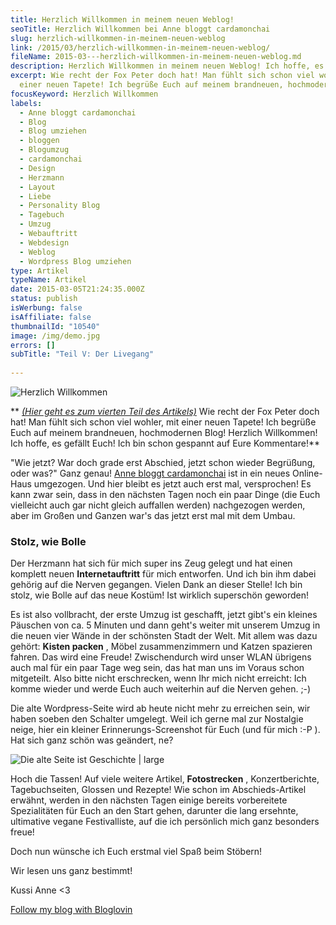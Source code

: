 ```yaml
---
title: Herzlich Willkommen in meinem neuen Weblog!
seoTitle: Herzlich Willkommen bei Anne bloggt cardamonchai
slug: herzlich-willkommen-in-meinem-neuen-weblog
link: /2015/03/herzlich-willkommen-in-meinem-neuen-weblog/
fileName: 2015-03---herzlich-willkommen-in-meinem-neuen-weblog.md
description: Herzlich Willkommen in meinem neuen Weblog! Ich hoffe, es gefällt Euch!
excerpt: Wie recht der Fox Peter doch hat! Man fühlt sich schon viel wohler, mit
  einer neuen Tapete! Ich begrüße Euch auf meinem brandneuen, hochmodernen Blog!
focusKeyword: Herzlich Willkommen
labels:
  - Anne bloggt cardamonchai
  - Blog
  - Blog umziehen
  - bloggen
  - Blogumzug
  - cardamonchai
  - Design
  - Herzmann
  - Layout
  - Liebe
  - Personality Blog
  - Tagebuch
  - Umzug
  - Webauftritt
  - Webdesign
  - Weblog
  - Wordpress Blog umziehen
type: Artikel
typeName: Artikel
date: 2015-03-05T21:24:35.000Z
status: publish
isWerbung: false
isAffiliate: false
thumbnailId: "10540"
image: /img/demo.jpg
errors: []
subTitle: "Teil V: Der Livegang"
  
---
```


![Herzlich Willkommen](http://cardamonchai.com/wp-content/uploads/2015/03/14931910137_e0e4ceee85_o-640x640.jpg "[ ]()  Herzlich Willkommen")

**
[_(Hier geht es zum vierten Teil des Artikels)_](/2015/03/zum-abschied-sag-ich-ganz-laut-tschuess/)
Wie recht der Fox Peter doch hat! Man fühlt sich schon viel wohler, mit einer
neuen Tapete! Ich begrüße Euch auf meinem brandneuen, hochmodernen Blog!
Herzlich Willkommen! Ich hoffe, es gefällt Euch! Ich bin schon gespannt auf Eure
Kommentare!**

"Wie jetzt? War doch grade erst Abschied, jetzt schon wieder Begrüßung, oder
was?" Ganz genau! [Anne bloggt cardamonchai](http://www.cardamonchai.com) ist in
ein neues Online-Haus umgezogen. Und hier bleibt es jetzt auch erst mal,
versprochen! Es kann zwar sein, dass in den nächsten Tagen noch ein paar Dinge
(die Euch vielleicht auch gar nicht gleich auffallen werden) nachgezogen werden,
aber im Großen und Ganzen war's das jetzt erst mal mit dem Umbau.

### Stolz, wie Bolle

Der Herzmann hat sich für mich super ins Zeug gelegt und hat einen komplett
neuen **Internetauftritt** für mich entworfen. Und ich bin ihm dabei gehörig auf
die Nerven gegangen. Vielen Dank an dieser Stelle! Ich bin stolz, wie Bolle auf
das neue Kostüm! Ist wirklich superschön geworden!

Es ist also vollbracht, der erste Umzug ist geschafft, jetzt gibt's ein kleines
Päuschen von ca. 5 Minuten und dann geht's weiter mit unserem Umzug in die neuen
vier Wände in der schönsten Stadt der Welt. Mit allem was dazu gehört: **Kisten
packen** , Möbel zusammenzimmern und Katzen spazieren fahren. Das wird eine
Freude! Zwischendurch wird unser WLAN übrigens auch mal für ein paar Tage weg
sein, das hat man uns im Voraus schon mitgeteilt. Also bitte nicht erschrecken,
wenn Ihr mich nicht erreicht: Ich komme wieder und werde Euch auch weiterhin auf
die Nerven gehen. ;-)

Die alte Wordpress-Seite wird ab heute nicht mehr zu erreichen sein, wir haben
soeben den Schalter umgelegt. Weil ich gerne mal zur Nostalgie neige, hier ein
kleiner Erinnerungs-Screenshot für Euch (und für mich :-P ). Hat sich ganz schön
was geändert, ne?

![Die alte Seite ist Geschichte | large](http://cardamonchai.com/wp-content/uploads/2015/03/Bildschirmfoto-2015-03-04-um-19.02.37-800x319.png "[ ]()  Die alte Seite ist Geschichte")

Hoch die Tassen! Auf viele weitere Artikel, **Fotostrecken** , Konzertberichte,
Tagebuchseiten, Glossen und Rezepte! Wie schon im Abschieds-Artikel erwähnt,
werden in den nächsten Tagen einige bereits vorbereitete Spezialitäten für Euch
an den Start gehen, darunter die lang ersehnte, ultimative vegane Festivalliste,
auf die ich persönlich mich ganz besonders freue!

Doch nun wünsche ich Euch erstmal viel Spaß beim Stöbern!

Wir lesen uns ganz bestimmt!

Kussi Anne &lt;3

[Follow my blog with Bloglovin](http://www.bloglovin.com/blog/13785195/?claim=kpap3npfjfj)

  